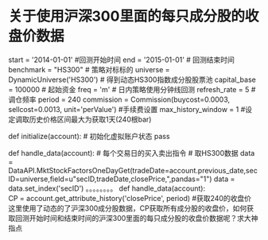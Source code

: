 # 关于使用沪深300里面的每只成分股的收盘价数据

start = '2014-01-01' #回测开始时间
end = '2015-01-01'  # 回测结束时间
benchmark = "HS300"                  # 策略对标标的
universe = DynamicUniverse('HS300')    # 得到动态HS300指数成分股股票池
capital_base = 100000                      # 起始资金
freq = 'm'                                 # 日内策略使用分钟线回测
refresh_rate = 5                           # 调仓频率
period = 240
commission = Commission(buycost=0.0003, sellcost=0.0013, unit='perValue')     #手续费设置
max_history_window = 1                 #设定调取历史价格区间最大为获取1天(240根bar)

def initialize(account):                   # 初始化虚拟账户状态
    pass

def handle_data(account):                  # 每个交易日的买入卖出指令
    # 取HS300数据
    data = DataAPI.MktStockFactorsOneDayGet(tradeDate=account.previous_date,secID=universe,field=u"secID,tradeDate,closePrice,",pandas="1")
    data = data.set_index('secID')
  。。。。。。。。
def handle_data(account):   
 CP = account.get_attribute_history('closePrice', period)      #获取240的收盘价
这里使用了动态的了沪深300成分股数据，CP获取所有成分股的收盘价，如何获取回测开始时间和结束时间的沪深300里面的每只成分股的收盘价数据呢？求大神指点
